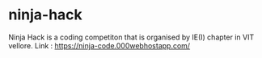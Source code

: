 # ninja-hack

Ninja Hack is a coding competiton that is organised by IE(I) chapter in VIT vellore.
Link : https://ninja-code.000webhostapp.com/
